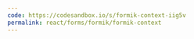 ```yaml
---
code: https://codesandbox.io/s/formik-context-iig5v
permalink: react/forms/formik/formik-context
---
```



